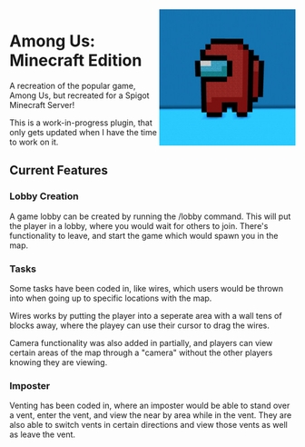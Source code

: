 <img align="right" width="240" src="./img/amongus.jpg">

# Among Us: Minecraft Edition
A recreation of the popular game, Among Us, but recreated for a Spigot Minecraft Server!

This is a work-in-progress plugin, that only gets updated when I have the time to work on it.

## Current Features

### Lobby Creation

A game lobby can be created by running the /lobby command. This will put the player in a lobby, where you would wait for others to join. There's functionality to leave, and start the game which would spawn you in the map.

### Tasks

Some tasks have been coded in, like wires, which users would be thrown into when going up to specific locations with the map.

Wires works by putting the player into a seperate area with a wall tens of blocks away, where the playey can use their cursor to drag the wires.

Camera functionality was also added in partially, and players can view certain areas of the map through a "camera" without the other players knowing they are viewing. 

### Imposter 

Venting has been coded in, where an imposter would be able to stand over a vent, enter the vent, and view the near by area while in the vent. They are also able to switch vents in certain directions and view those vents as well as leave the vent.

